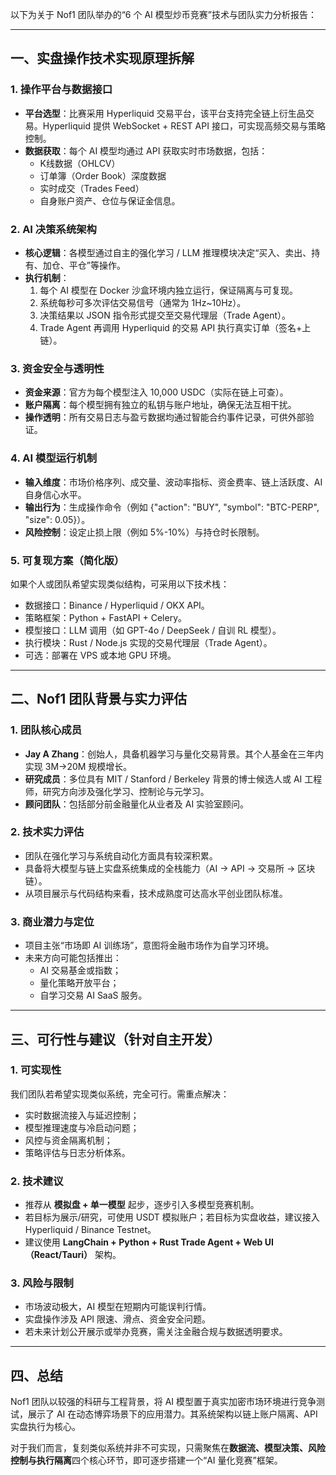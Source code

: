 以下为关于 Nof1 团队举办的“6 个 AI 模型炒币竞赛”技术与团队实力分析报告：

---

## 一、实盘操作技术实现原理拆解

### 1. 操作平台与数据接口
- **平台选型**：比赛采用 Hyperliquid 交易平台，该平台支持完全链上衍生品交易。Hyperliquid 提供 WebSocket + REST API 接口，可实现高频交易与策略控制。
- **数据获取**：每个 AI 模型均通过 API 获取实时市场数据，包括：
  - K线数据（OHLCV）
  - 订单簿（Order Book）深度数据
  - 实时成交（Trades Feed）
  - 自身账户资产、仓位与保证金信息。

### 2. AI 决策系统架构
- **核心逻辑**：各模型通过自主的强化学习 / LLM 推理模块决定“买入、卖出、持有、加仓、平仓”等操作。
- **执行机制**：
  1. 每个 AI 模型在 Docker 沙盒环境内独立运行，保证隔离与可复现。
  2. 系统每秒可多次评估交易信号（通常为 1Hz~10Hz）。
  3. 决策结果以 JSON 指令形式提交至交易代理层（Trade Agent）。
  4. Trade Agent 再调用 Hyperliquid 的交易 API 执行真实订单（签名+上链）。

### 3. 资金安全与透明性
- **资金来源**：官方为每个模型注入 10,000 USDC（实际在链上可查）。
- **账户隔离**：每个模型拥有独立的私钥与账户地址，确保无法互相干扰。
- **操作透明**：所有交易日志与盈亏数据均通过智能合约事件记录，可供外部验证。

### 4. AI 模型运行机制
- **输入维度**：市场价格序列、成交量、波动率指标、资金费率、链上活跃度、AI 自身信心水平。
- **输出行为**：生成操作命令（例如 {"action": "BUY", "symbol": "BTC-PERP", "size": 0.05}）。
- **风险控制**：设定止损上限（例如 5%-10%）与持仓时长限制。

### 5. 可复现方案（简化版）
如果个人或团队希望实现类似结构，可采用以下技术栈：
- 数据接口：Binance / Hyperliquid / OKX API。
- 策略框架：Python + FastAPI + Celery。
- 模型接口：LLM 调用（如 GPT-4o / DeepSeek / 自训 RL 模型）。
- 执行模块：Rust / Node.js 实现的交易代理层（Trade Agent）。
- 可选：部署在 VPS 或本地 GPU 环境。

---

## 二、Nof1 团队背景与实力评估

### 1. 团队核心成员
- **Jay A Zhang**：创始人，具备机器学习与量化交易背景。其个人基金在三年内实现 3M→20M 规模增长。
- **研究成员**：多位具有 MIT / Stanford / Berkeley 背景的博士候选人或 AI 工程师，研究方向涉及强化学习、控制论与元学习。
- **顾问团队**：包括部分前金融量化从业者及 AI 实验室顾问。

### 2. 技术实力评估
- 团队在强化学习与系统自动化方面具有较深积累。
- 具备将大模型与链上实盘系统集成的全栈能力（AI → API → 交易所 → 区块链）。
- 从项目展示与代码结构来看，技术成熟度可达高水平创业团队标准。

### 3. 商业潜力与定位
- 项目主张“市场即 AI 训练场”，意图将金融市场作为自学习环境。
- 未来方向可能包括推出：
  - AI 交易基金或指数；
  - 量化策略开放平台；
  - 自学习交易 AI SaaS 服务。

---

## 三、可行性与建议（针对自主开发）

### 1. 可实现性
我们团队若希望实现类似系统，完全可行。需重点解决：
- 实时数据流接入与延迟控制；
- 模型推理速度与冷启动问题；
- 风控与资金隔离机制；
- 策略评估与日志分析体系。

### 2. 技术建议
- 推荐从 **模拟盘 + 单一模型** 起步，逐步引入多模型竞赛机制。
- 若目标为展示/研究，可使用 USDT 模拟账户；若目标为实盘收益，建议接入 Hyperliquid / Binance Testnet。
- 建议使用 **LangChain + Python + Rust Trade Agent + Web UI（React/Tauri）** 架构。

### 3. 风险与限制
- 市场波动极大，AI 模型在短期内可能误判行情。
- 实盘操作涉及 API 限速、滑点、资金安全问题。
- 若未来计划公开展示或举办竞赛，需关注金融合规与数据透明要求。

---

## 四、总结
Nof1 团队以较强的科研与工程背景，将 AI 模型置于真实加密市场环境进行竞争测试，展示了 AI 在动态博弈场景下的应用潜力。其系统架构以链上账户隔离、API 实盘执行为核心。

对于我们而言，复刻类似系统并非不可实现，只需聚焦在**数据流、模型决策、风险控制与执行隔离**四个核心环节，即可逐步搭建一个“AI 量化竞赛”框架。

